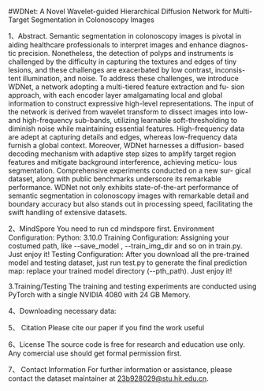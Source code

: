 #WDNet: A Novel Wavelet-guided Hierarchical Diffusion Network for Multi-Target Segmentation in Colonoscopy Images

1、Abstract. Semantic segmentation in colonoscopy images is pivotal in
aiding healthcare professionals to interpret images and enhance diagnos-
tic precision. Nonetheless, the detection of polyps and instruments is
challenged by the difficulty in capturing the textures and edges of tiny
lesions, and these challenges are exacerbated by low contrast, inconsis-
tent illumination, and noise. To address these challenges, we introduce
WDNet, a network adopting a multi-tiered feature extraction and fu-
sion approach, with each encoder layer amalgamating local and global
information to construct expressive high-level representations. The input
of the network is derived from wavelet transform to dissect images into
low- and high-frequency sub-bands, utilizing learnable soft-thresholding
to diminish noise while maintaining essential features. High-frequency
data are adept at capturing details and edges, whereas low-frequency
data furnish a global context. Moreover, WDNet harnesses a diffusion-
based decoding mechanism with adaptive step sizes to amplify target
region features and mitigate background interference, achieving meticu-
lous segmentation. Comprehensive experiments conducted on a new sur-
gical dataset, along with public benchmarks underscore its remarkable
performance. WDNet not only exhibits state-of-the-art performance of
semantic segmentation in colonoscopy images with remarkable detail and
boundary accuracy but also stands out in processing speed, facilitating
the swift handling of extensive datasets.

2、MindSpore
You need to run cd mindspore first.
Environment Configuration:
Python: 3.10.0
Training Configuration:
Assigning your costumed path, like --save_model , --train_img_dir and so on in train.py.
Just enjoy it!
Testing Configuration:
After you download all the pre-trained model and testing dataset, just run test.py to generate the final prediction map: replace your trained model directory (--pth_path).
Just enjoy it!

3.Training/Testing
The training and testing experiments are conducted using PyTorch with a single NVIDIA 4080 with 24 GB Memory.

4、Downloading necessary data:


5、 Citation
   Please cite our paper if you find the work useful

6、License
The source code is free for research and education use only. Any comercial use should get formal permission first.

7、 Contact Information
For further information or assistance, please contact the dataset maintainer at 23b928029@stu.hit.edu.cn.




